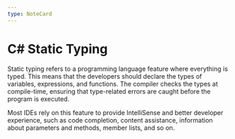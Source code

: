 ```yaml
---
type: NoteCard
---
```


# C# Static Typing
Static typing refers to a programming language feature where everything is typed. This means that the developers should declare the types of variables, expressions, and functions. The compiler checks the types at compile-time, ensuring that type-related errors are caught before the program is executed.

Most IDEs rely on this feature to provide IntelliSense and better developer experience, such as code completion, content assistance, information about parameters and methods, member lists, and so on.